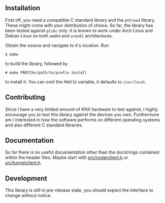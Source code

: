 ## Installation
First off, you need a compatible C standard library and the `pthread` library. These might come
with your distribution of choice. So far, the library has been tested against `glibc` only.
It is known to work under Arch Linux and Debian Linux on both `amd64` and `armv6l` architectures.

Obtain the source and navigate to it's location. Run

```
$ make
```

to build the library, followed by

```
# make PREFIX=/path/to/prefix install
```

to install it. You can omit the `PREFIX` variable, it defaults to `/usr/local`.


## Contributing
Since I have a very limited amount of KNX hardware to test against, I highly encourage you to test this
library against the devices you own. Furthermore am I interested in how the software performs on
different operating systems and also different C standard libraries.


## Documentation
So far there is no useful documentation other than the docstrings contained within the header files.
Maybe start with [src/routerclient.h](https://github.com/vapourismo/knxclient/blob/master/src/routerclient.h) or
[src/tunnelclient.h](https://github.com/vapourismo/knxclient/blob/master/src/tunnelclient.h).


## Development
This library is still in pre-release state, you should expect the interface to change without notice.
